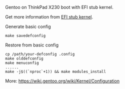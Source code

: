Gentoo on ThinkPad X230 boot with EFI stub kernel.

Get more information from [EFI stub kernel](https://wiki.gentoo.org/wiki/EFI_stub_kernel).

Generate basic config

    make savedefconfig

Restore from basic config

    cp /path/your-defconfig .config
    make olddefconfig
    make menuconfig
    ......
    make -j$((`nproc`+1)) && make modules_install

More: <https://wiki.gentoo.org/wiki/Kernel/Configuration>
